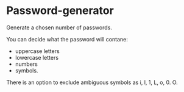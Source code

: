 # Password-generator

Generate a chosen number of passwords.

You can decide what the password will contane:
- uppercase letters
- lowercase letters 
- numbers
- symbols. 

There is an option to exclude ambiguous symbols as i, l, 1, L, o, 0. O. 
